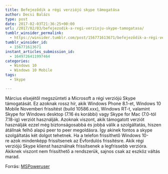 ```yaml
---
title: Befejeződik a régi verziójú skype támogatása
author: Decsi Balázs
type: post
date: 2017-02-03T21:36:25+00:00
url: /2017/02/03/befejezodik-a-regi-verzioju-skype-tamogatasa/
tumblr_winsider_permalink:
  - https://winsider.tumblr.com/post/156771613671/befejeződik-a-régi-verziójú-skype-támogatása
tumblr_winsider_id:
  - 156771613671
instant_articles_submission_id:
  - 1649726411997464
categories:
  - Windows 10
  - Windows 10 Mobile
tags:
  - Skype

---
```

Március elsejétől megszünteti a Microsoft a régi verziójú Skype támogatását. Ez azoknak rossz hír, akik Windows Phone 8.1-et, Windows 10 Mobile Novemberi frissítést (build 10586.xxx), Windows RT-t, valamint Skype for Windows desktop (7.16 és korábbi) vagy Skype for Mac (7.0-tól 7.18-ig) verziót használják. Azoknak viszont, akik támogatott verziót használják ezzel még biztonságosabbá és jobbá válik a szolgáltatás, hiszen átállnak felhő alapú peer to peer megoldásra. Így akinek fontos a skype szolgáltatás két dolgot tehetnek. Ha a telefon frissíthető Windows 10-re azok mindenképp frissítsenek az Évfordulós frissítésre. Akik régi verziójú Skype klienst használnak frissítsenek a legfrissebb verzióra. Akiknek viszont nem frissíthető a rendszerük, sajnos csak az eszköz váltás marad.

Forrás: [MSPoweruser][1]

 [1]: https://mspoweruser.com/microsoft-announces-shutdown-older-skype-clients-march-1/
